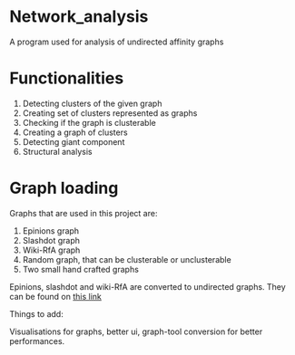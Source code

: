 # Network_analysis 
A program used for analysis of undirected affinity graphs

# Functionalities

1. Detecting clusters of the given graph
2. Creating set of clusters represented as graphs
3. Checking if the graph is clusterable
4. Creating a graph of clusters
5. Detecting giant component
6. Structural analysis

# Graph loading

Graphs that are used in this project are:

1. Epinions graph
2. Slashdot graph
3. Wiki-RfA graph
4. Random graph, that can be clusterable or unclusterable
5. Two small hand crafted graphs

Epinions, slashdot and wiki-RfA are converted to undirected graphs. They can be found on <a href ="https://snap.stanford.edu/data/">this link</a>

Things to add:

Visualisations for graphs, better ui, graph-tool conversion for better performances.
